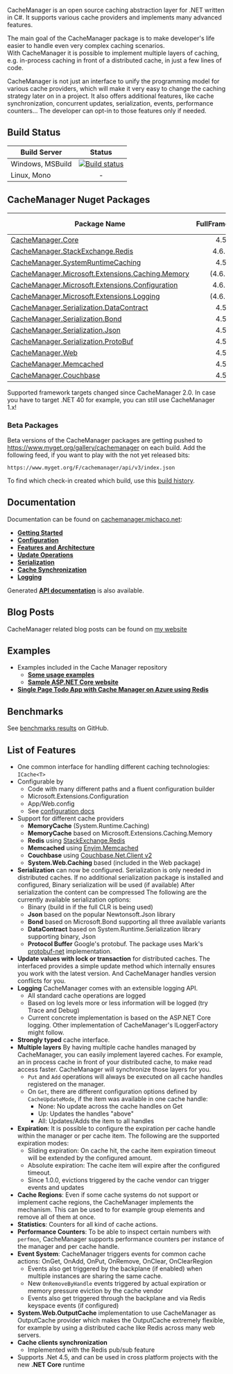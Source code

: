CacheManager is an open source caching abstraction layer for .NET written in C#. It supports various cache providers and implements many advanced features.

The main goal of the CacheManager package is to make developer's life easier to handle even very complex caching scenarios.  
With CacheManager it is possible to implement multiple layers of caching, e.g. in-process caching in front of a distributed cache, in just a few lines of code.

CacheManager is not just an interface to unify the programming model for various cache providers, which will make it very easy to change the caching strategy later on in a project. It also offers additional features, like cache synchronization, concurrent updates, serialization, events, performance counters... 
The developer can opt-in to those features only if needed.

## Build Status

Build Server | Status
--- | :---:
Windows, MSBuild | [![Build status](https://ci.appveyor.com/api/projects/status/mv4u7eg5vq6ty5s4?svg=true)](https://ci.appveyor.com/project/MichaCo/cachemanager-ak9g3)
Linux, Mono | -

## CacheManager Nuget Packages

| Package Name | FullFramework | .NET Standard |
| -------------- | :-------: | :-------: | 
| [CacheManager.Core][Core.nuget] | 4.5 | 2.0 |
| [CacheManager.StackExchange.Redis][Redis.nuget] | 4.6.1 | 2.0 |
| [CacheManager.SystemRuntimeCaching][SystemRuntimeCaching.nuget]  | 4.5 | 2.0 |
| [CacheManager.Microsoft.Extensions.Caching.Memory][MSCache.nuget]  | (4.6.1) | 2.0 |
| [CacheManager.Microsoft.Extensions.Configuration][Configuration.nuget]  | 4.6.1 | 2.0 |
| [CacheManager.Microsoft.Extensions.Logging][Logging.nuget]  | (4.6.1) | 2.0 |
| [CacheManager.Serialization.DataContract][DataContract.nuget] | 4.5 | 2.0 |
| [CacheManager.Serialization.Bond][Bond.nuget] | 4.5 | 2.0 |
| [CacheManager.Serialization.Json][Json.nuget] | 4.5 | 2.0 |
| [CacheManager.Serialization.ProtoBuf][ProtoBuf.nuget] | 4.5 | 2.0 |
| [CacheManager.Web][Web.nuget] | 4.5 | - |
| [CacheManager.Memcached][Memcached.nuget] | 4.5 | - |
| [CacheManager.Couchbase][Couchbase.nuget] | 4.5 | 2.0 |


Supported framework targets changed since CacheManager 2.0. In case you have to target .NET 40 for example, you can still use CacheManager 1.x!


### Beta Packages
Beta versions of the CacheManager packages are getting pushed to https://www.myget.org/gallery/cachemanager on each build. 
Add the following feed, if you want to play with the not yet released bits: 

    https://www.myget.org/F/cachemanager/api/v3/index.json

To find which check-in created which build, use this [build history](https://ci.appveyor.com/project/MichaCo/cachemanager-ak9g3/history).

## Documentation
 
Documentation can be found on [cachemanager.michaco.net][cmweb]:

* [**Getting Started**][gettingstarted]
* [**Configuration**][configuration]
* [**Features and Architecture**][featuresarticle]
* [**Update Operations**][updatearticle]
* [**Serialization**][serialization]
* [**Cache Synchronization**][cachesyncarticle]
* [**Logging**][logging]

Generated [**API documentation**][help] is also available.

## Blog Posts

CacheManager related blog posts can be found on [my website](http://michaco.net/blog?tag=CacheManager)

## Examples
* Examples included in the Cache Manager repository
	* [**Some usage examples**][program.cs]
	* [**Sample ASP.NET Core website**][corewebsample]
* [**Single Page Todo App with Cache Manager on Azure using Redis**][todosample]

## Benchmarks
See [benchmarks results](https://github.com/MichaCo/CacheManager/blob/dev/Benchmarks.md) on GitHub.

## List of Features

* One common interface for handling different caching technologies: `ICache<T>`
* Configurable by
	* Code with many different paths and a fluent configuration builder
	* Microsoft.Extensions.Configuration
	* App/Web.config
	* See [configuration docs][configuration]
* Support for different cache providers
    * **MemoryCache** (System.Runtime.Caching)
	* **MemoryCache** based on Microsoft.Extensions.Caching.Memory
    * **Redis** using [StackExchange.Redis](https://github.com/StackExchange/StackExchange.Redis)
    * **Memcached** using [Enyim.Memcached](https://github.com/enyim/EnyimMemcached)
    * **Couchbase** using [Couchbase.Net.Client v2](https://github.com/couchbase/couchbase-net-client)
    * **System.Web.Caching** based (included in the Web package)
* **Serialization** can now be configured.
Serialization is only needed in distributed caches. If no additional serialization package is installed and configured, Binary serialization will be used (if available)
After serialization the content can be compressed
The following are the currently available serialization options:
	* Binary (build in if the full CLR is being used)
	* **Json** based on the popular Newtonsoft.Json library
    * **Bond** based on Microsoft.Bond supporting all three available variants
    * **DataContract** based on System.Runtime.Serialization library supporting binary, Json
	* **Protocol Buffer** Google's protobuf. The package uses Mark's [protobuf-net](https://github.com/mgravell/protobuf-net) implementation.
* **Update values with lock or transaction** for distributed caches. 
The interfaced provides a simple update method which internally ensures you work with the latest version.
And CacheManager handles version conflicts for you.
* **Logging** CacheManager comes with an extensible logging API.
    * All standard cache operations are logged
    * Based on log levels more or less information will be logged (try Trace and Debug)
    * Current concrete implementation is based on the ASP.NET Core logging. Other implementation of CacheManager's ILoggerFactory might follow.
* **Strongly typed** cache interface.
* **Multiple layers**
By having multiple cache handles managed by CacheManager, you can easily implement layered caches. For example, an in process cache in front of your distributed cache, to make read access faster.
CacheManager will synchronize those layers for you. 
    * `Put` and `Add` operations will always be executed on all cache handles registered on the manager.
    * On `Get`, there are different configuration options defined by `CacheUpdateMode`, if the item was available in one cache handle:
        * None: No update across the cache handles on Get
        * Up: Updates the handles "above"
        * All: Updates/Adds the item to all handles
* **Expiration**: It is possible to configure the expiration per cache handle within the manager or per cache item.
The following are the supported expiration modes:
    * Sliding expiration: On cache hit, the cache item expiration timeout will be extended by the configured amount.
    * Absolute expiration: The cache item will expire after the configured timeout.
    * Since 1.0.0, evictions triggered by the cache vendor can trigger events and updates
* **Cache Regions**: Even if some cache systems do not support or implement cache regions, the CacheManager implements the mechanism.
This can be used to for example group elements and remove all of them at once.
* **Statistics**: Counters for all kind of cache actions.
* **Performance Counters**: To be able to inspect certain numbers with `perfmon`, CacheManager supports performance counters per instance of the manager and per cache handle.
* **Event System**: CacheManager triggers events for common cache actions:
OnGet, OnAdd, OnPut, OnRemove, OnClear, OnClearRegion
   * Events also get triggered by the backplane (if enabled) when multiple instances are sharing the same cache.
   * New `OnRemoveByHandle` events triggered by actual expiration or memory pressure eviction by the cache vendor
   * Events also get triggered through the backplane and via Redis keyspace events (if configured)
* **System.Web.OutputCache** implementation to use CacheManager as OutputCache provider which makes the OutputCache extremely flexible, for example by using a distributed cache like Redis across many web servers.
* **Cache clients synchronization** 
    * Implemented with the Redis pub/sub feature
* Supports .Net 4.5, and can be used in cross platform projects with the new **.NET Core** runtime

[releases]: https://github.com/MichaCo/CacheManager/releases
[Core.nuget]: https://www.nuget.org/packages/CacheManager.Core
[Redis.nuget]: https://www.nuget.org/packages/CacheManager.StackExchange.Redis 
[SystemRuntimeCaching.nuget]: https://www.nuget.org/packages/CacheManager.SystemRuntimeCaching
[AppFabricCache.nuget]: https://www.nuget.org/packages/CacheManager.AppFabricCache
[WindowsAzureCaching.nuget]: https://www.nuget.org/packages/CacheManager.WindowsAzureCaching
[Memcached.nuget]: https://www.nuget.org/packages/CacheManager.Memcached
[Web.nuget]: https://www.nuget.org/packages/CacheManager.Web
[Couchbase.nuget]: https://www.nuget.org/packages/CacheManager.Couchbase
[mcweb]: http://michaco.net
[cmweb]:  http://cachemanager.michaco.net
[articles]: https://github.com/MichaCo/CacheManager/tree/master/Articles
[help]: http://cachemanager.michaco.net/Documentation/api
[gettingstarted]: http://cachemanager.michaco.net/Documentation/CacheManagerGettingStarted
[configuration]: http://cachemanager.michaco.net/Documentation/CacheManagerConfiguration
[featuresarticle]: http://cachemanager.michaco.net/Documentation/CacheManagerArchitecture
[updatearticle]: http://cachemanager.michaco.net/Documentation/CacheManagerUpdateOperations
[cachesyncarticle]: http://cachemanager.michaco.net/Documentation/CacheManagerCacheSynchronization
[logging]: http://cachemanager.michaco.net/Documentation/CacheManagerLogging
[serialization]: http://cachemanager.michaco.net/Documentation/CacheManagerSerialization
[program.cs]: https://github.com/MichaCo/CacheManager/blob/master/samples/CacheManager.Examples/Program.cs
[corewebsample]: https://github.com/MichaCo/CacheManager/tree/dev/samples/AspnetCore.WebApp
[todosample]: http://michaco.net/blog/SinglePageTodoAppwithCacheManager
[Json.nuget]: https://www.nuget.org/packages/CacheManager.Serialization.Json
[Logging.nuget]: https://www.nuget.org/packages/CacheManager.Microsoft.Extensions.Logging
[Configuration.nuget]: https://www.nuget.org/packages/CacheManager.Microsoft.Extensions.Configuration
[MSCache.nuget]: https://www.nuget.org/packages/CacheManager.Microsoft.Extensions.Caching.Memory
[ProtoBuf.nuget]: https://www.nuget.org/packages/CacheManager.Serialization.ProtoBuf
[Bond.nuget]: https://www.nuget.org/packages/CacheManager.Serialization.Bond
[DataContract.nuget]: https://www.nuget.org
